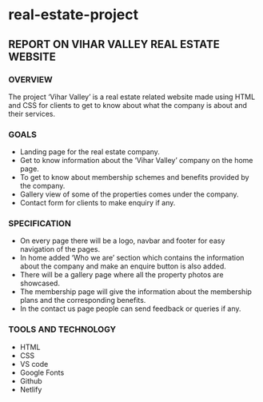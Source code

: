 # real-estate-project

## REPORT ON VIHAR VALLEY REAL ESTATE WEBSITE


### OVERVIEW
The project ‘Vihar Valley’ is a real estate related website made using HTML and CSS for clients to get to know about what the company is about and their services.

### GOALS
- Landing page for the real estate company.
- Get to know information about the ‘Vihar Valley’ company on the home page.
- To get to know about membership schemes and benefits provided by the company.
- Gallery view of some of the properties comes under the company.
- Contact form for clients to make enquiry if any.

### SPECIFICATION
- On every page there will be a logo, navbar and footer for easy navigation of the pages.
- In home added ‘Who we are’ section which contains the information about the company and make an enquire button is also added.
- There will be a gallery page where all the property photos are showcased.
- The membership page will give the information about the membership plans and the corresponding benefits.
- In the contact us page people can send feedback or queries if any.

### TOOLS AND TECHNOLOGY
- HTML
- CSS
- VS code
- Google Fonts
- Github
- Netlify
